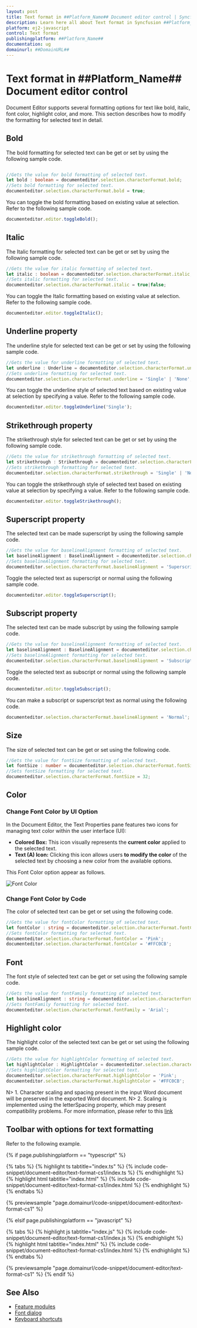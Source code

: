 ```yaml
---
layout: post
title: Text format in ##Platform_Name## Document editor control | Syncfusion
description: Learn here all about Text format in Syncfusion ##Platform_Name## Document editor control of Syncfusion Essential JS 2 and more.
platform: ej2-javascript
control: Text format 
publishingplatform: ##Platform_Name##
documentation: ug
domainurl: ##DomainURL##
---
```


# Text format in ##Platform_Name## Document editor control

Document Editor supports several formatting options for text like bold, italic, font color, highlight color, and more. This section describes how to modify the formatting for selected text in detail.

## Bold

The bold formatting for selected text can be get or set by using the following sample code.

```ts

//Gets the value for bold formatting of selected text.
let bold : boolean = documenteditor.selection.characterFormat.bold;
//Sets bold formatting for selected text.
documenteditor.selection.characterFormat.bold = true;

```

You can toggle the bold formatting based on existing value at selection. Refer to the following sample code.

```ts
documenteditor.editor.toggleBold();
```

## Italic

The Italic formatting for selected text can be get or set by using the following sample code.

```ts
//Gets the value for italic formatting of selected text.
let italic : boolean = documenteditor.selection.characterFormat.italic;
//Sets italic formatting for selected text.
documenteditor.selection.characterFormat.italic = true|false;
```

You can toggle the Italic formatting based on existing value at selection. Refer to the following sample code.

```ts
documenteditor.editor.toggleItalic();
```

## Underline property

The underline style for selected text can be get or set by using the following sample code.

```ts
//Gets the value for underline formatting of selected text.
let underline : Underline = documenteditor.selection.characterFormat.underline;
//Sets underline formatting for selected text.
documenteditor.selection.characterFormat.underline = 'Single' | 'None';
```

You can toggle the underline style of selected text based on existing value at selection by specifying a value. Refer to the following sample code.

```ts
documenteditor.editor.toggleUnderline('Single');
```

## Strikethrough property

The strikethrough style for selected text can be get or set by using the following sample code.

```ts
//Gets the value for strikethrough formatting of selected text.
let strikethrough : Strikethrough = documenteditor.selection.characterFormat.strikethrough;
//Sets strikethrough formatting for selected text.
documenteditor.selection.characterFormat.strikethrough = 'Single' | 'Normal';
```

You can toggle the strikethrough style of selected text based on existing value at selection by specifying a value. Refer to the following sample code.

```ts
documenteditor.editor.toggleStrikethrough();
```

## Superscript property

The selected text can be made superscript by using the following sample code.

```ts
//Gets the value for baselineAlignment formatting of selected text.
let baselineAlignment : BaselineAlignment = documenteditor.selection.characterFormat.baselineAlignment;
//Sets baselineAlignment formatting for selected text.
documenteditor.selection.characterFormat.baselineAlignment = 'Superscript';
```

Toggle the selected text as superscript or normal using the following sample code.

```ts
documenteditor.editor.toggleSuperscript();
```

## Subscript property

The selected text can be made subscript by using the following sample code.

```ts
//Gets the value for baselineAlignment formatting of selected text.
let baselineAlignment : BaselineAlignment = documenteditor.selection.characterFormat.baselineAlignment;
//Sets baselineAlignment formatting for selected text.
documenteditor.selection.characterFormat.baselineAlignment = 'Subscript';
```

Toggle the selected text as subscript or normal using the following sample code.

```ts
documenteditor.editor.toggleSubscript();
```

You can make a subscript or superscript text as normal using the following code.

```ts
documenteditor.selection.characterFormat.baselineAlignment = 'Normal';
```

## Size

The size of selected text can be get or set using the following code.

```ts
//Gets the value for fontSize formatting of selected text.
let fontSize : number = documenteditor.selection.characterFormat.fontSize;
//Sets fontSize formatting for selected text.
documenteditor.selection.characterFormat.fontSize = 32;
```

## Color

### Change Font Color by UI Option

In the Document Editor, the Text Properties pane features two icons for managing text color within the user interface (UI):

* **Colored Box:** This icon visually represents the **current color** applied to the selected text.
* **Text (A) Icon:** Clicking this icon allows users **to modify the color** of the selected text by choosing a new color from the available options.

This Font Color option appear as follows.

![Font Color](images/fontColor.PNG)

### Change Font Color by Code

The color of selected text can be get or set using the following code.

```ts
//Gets the value for fontColor formatting of selected text.
let fontColor : string = documenteditor.selection.characterFormat.fontColor;
//Sets fontColor formatting for selected text.
documenteditor.selection.characterFormat.fontColor = 'Pink';
documenteditor.selection.characterFormat.fontColor = '#FFC0CB';
```

## Font

The font style of selected text can be get or set using the following sample code.

```ts
//Gets the value for fontFamily formatting of selected text.
let baselineAlignment : string = documenteditor.selection.characterFormat.fontFamily;
//Sets fontFamily formatting for selected text.
documenteditor.selection.characterFormat.fontFamily = 'Arial';
```

## Highlight color

The highlight color of the selected text can be get or set using the following sample code.

```ts
//Gets the value for highlightColor formatting of selected text.
let highlightColor : HighlightColor = documenteditor.selection.characterFormat.highlightColor;
//Sets highlightColor formatting for selected text.
documenteditor.selection.characterFormat.highlightColor = 'Pink';
documenteditor.selection.characterFormat.highlightColor = '#FFC0CB';
```

N> 1. Character scaling and spacing present in the input Word document will be preserved in the exported Word document. N> 2. Scaling is implemented using the letterSpacing property, which may present compatibility problems. For more information, please refer to this [link](https://developer.mozilla.org/en-US/docs/Web/API/CanvasRenderingContext2D/letterSpacing#browser_compatibility)

## Toolbar with options for text formatting

Refer to the following example.

{% if page.publishingplatform == "typescript" %}

 {% tabs %}
{% highlight ts tabtitle="index.ts" %}
{% include code-snippet/document-editor/text-format-cs1/index.ts %}
{% endhighlight %}
{% highlight html tabtitle="index.html" %}
{% include code-snippet/document-editor/text-format-cs1/index.html %}
{% endhighlight %}
{% endtabs %}
        
{% previewsample "page.domainurl/code-snippet/document-editor/text-format-cs1" %}

{% elsif page.publishingplatform == "javascript" %}

{% tabs %}
{% highlight js tabtitle="index.js" %}
{% include code-snippet/document-editor/text-format-cs1/index.js %}
{% endhighlight %}
{% highlight html tabtitle="index.html" %}
{% include code-snippet/document-editor/text-format-cs1/index.html %}
{% endhighlight %}
{% endtabs %}

{% previewsample "page.domainurl/code-snippet/document-editor/text-format-cs1" %}
{% endif %}

## See Also

* [Feature modules](../document-editor/feature-module/)
* [Font dialog](../document-editor/dialog#font-dialog)
* [Keyboard shortcuts](../document-editor/keyboard-shortcut#text-formatting/)